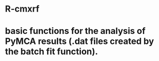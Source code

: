 # R-cmxrf
#
# basic functions for the analysis of PyMCA results (.dat files created by the batch fit function).